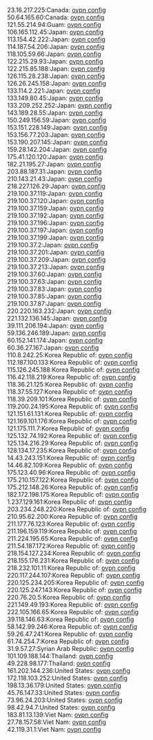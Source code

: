 23.16.217.225:Canada: [ovpn config](vpn/23_16_217_225.ovpn)  
50.64.165.60:Canada: [ovpn config](vpn/50_64_165_60.ovpn)  
121.55.214.94:Guam: [ovpn config](vpn/121_55_214_94.ovpn)  
106.165.112.45:Japan: [ovpn config](vpn/106_165_112_45.ovpn)  
113.154.42.222:Japan: [ovpn config](vpn/113_154_42_222.ovpn)  
114.187.54.206:Japan: [ovpn config](vpn/114_187_54_206.ovpn)  
118.105.59.66:Japan: [ovpn config](vpn/118_105_59_66.ovpn)  
122.215.29.93:Japan: [ovpn config](vpn/122_215_29_93.ovpn)  
122.215.85.188:Japan: [ovpn config](vpn/122_215_85_188.ovpn)  
126.115.28.238:Japan: [ovpn config](vpn/126_115_28_238.ovpn)  
126.26.245.158:Japan: [ovpn config](vpn/126_26_245_158.ovpn)  
133.114.2.221:Japan: [ovpn config](vpn/133_114_2_221.ovpn)  
133.149.80.45:Japan: [ovpn config](vpn/133_149_80_45.ovpn)  
133.209.252.252:Japan: [ovpn config](vpn/133_209_252_252.ovpn)  
143.189.28.55:Japan: [ovpn config](vpn/143_189_28_55.ovpn)  
150.249.156.59:Japan: [ovpn config](vpn/150_249_156_59.ovpn)  
153.151.228.149:Japan: [ovpn config](vpn/153_151_228_149.ovpn)  
153.156.77.203:Japan: [ovpn config](vpn/153_156_77_203.ovpn)  
153.190.207.145:Japan: [ovpn config](vpn/153_190_207_145.ovpn)  
159.28.142.204:Japan: [ovpn config](vpn/159_28_142_204.ovpn)  
175.41.120.120:Japan: [ovpn config](vpn/175_41_120_120.ovpn)  
182.21.195.27:Japan: [ovpn config](vpn/182_21_195_27.ovpn)  
203.88.187.31:Japan: [ovpn config](vpn/203_88_187_31.ovpn)  
210.143.21.43:Japan: [ovpn config](vpn/210_143_21_43.ovpn)  
218.227.126.29:Japan: [ovpn config](vpn/218_227_126_29.ovpn)  
219.100.37.119:Japan: [ovpn config](vpn/219_100_37_119.ovpn)  
219.100.37.120:Japan: [ovpn config](vpn/219_100_37_120.ovpn)  
219.100.37.159:Japan: [ovpn config](vpn/219_100_37_159.ovpn)  
219.100.37.192:Japan: [ovpn config](vpn/219_100_37_192.ovpn)  
219.100.37.196:Japan: [ovpn config](vpn/219_100_37_196.ovpn)  
219.100.37.197:Japan: [ovpn config](vpn/219_100_37_197.ovpn)  
219.100.37.199:Japan: [ovpn config](vpn/219_100_37_199.ovpn)  
219.100.37.2:Japan: [ovpn config](vpn/219_100_37_2.ovpn)  
219.100.37.201:Japan: [ovpn config](vpn/219_100_37_201.ovpn)  
219.100.37.209:Japan: [ovpn config](vpn/219_100_37_209.ovpn)  
219.100.37.213:Japan: [ovpn config](vpn/219_100_37_213.ovpn)  
219.100.37.60:Japan: [ovpn config](vpn/219_100_37_60.ovpn)  
219.100.37.63:Japan: [ovpn config](vpn/219_100_37_63.ovpn)  
219.100.37.83:Japan: [ovpn config](vpn/219_100_37_83.ovpn)  
219.100.37.85:Japan: [ovpn config](vpn/219_100_37_85.ovpn)  
219.100.37.87:Japan: [ovpn config](vpn/219_100_37_87.ovpn)  
220.220.163.232:Japan: [ovpn config](vpn/220_220_163_232.ovpn)  
221.132.136.145:Japan: [ovpn config](vpn/221_132_136_145.ovpn)  
39.111.206.194:Japan: [ovpn config](vpn/39_111_206_194.ovpn)  
59.136.246.189:Japan: [ovpn config](vpn/59_136_246_189.ovpn)  
60.152.141.174:Japan: [ovpn config](vpn/60_152_141_174.ovpn)  
60.36.27.167:Japan: [ovpn config](vpn/60_36_27_167.ovpn)  
110.8.242.25:Korea Republic of: [ovpn config](vpn/110_8_242_25.ovpn)  
112.187.100.133:Korea Republic of: [ovpn config](vpn/112_187_100_133.ovpn)  
115.126.245.188:Korea Republic of: [ovpn config](vpn/115_126_245_188.ovpn)  
116.42.118.219:Korea Republic of: [ovpn config](vpn/116_42_118_219.ovpn)  
118.36.21.125:Korea Republic of: [ovpn config](vpn/118_36_21_125.ovpn)  
118.37.55.127:Korea Republic of: [ovpn config](vpn/118_37_55_127.ovpn)  
118.39.209.101:Korea Republic of: [ovpn config](vpn/118_39_209_101.ovpn)  
119.200.24.195:Korea Republic of: [ovpn config](vpn/119_200_24_195.ovpn)  
121.151.61.131:Korea Republic of: [ovpn config](vpn/121_151_61_131.ovpn)  
121.169.101.176:Korea Republic of: [ovpn config](vpn/121_169_101_176.ovpn)  
121.175.111.7:Korea Republic of: [ovpn config](vpn/121_175_111_7.ovpn)  
125.132.74.192:Korea Republic of: [ovpn config](vpn/125_132_74_192.ovpn)  
125.134.216.29:Korea Republic of: [ovpn config](vpn/125_134_216_29.ovpn)  
128.134.17.235:Korea Republic of: [ovpn config](vpn/128_134_17_235.ovpn)  
14.43.243.151:Korea Republic of: [ovpn config](vpn/14_43_243_151.ovpn)  
14.46.82.109:Korea Republic of: [ovpn config](vpn/14_46_82_109.ovpn)  
175.123.40.96:Korea Republic of: [ovpn config](vpn/175_123_40_96.ovpn)  
175.210.157.122:Korea Republic of: [ovpn config](vpn/175_210_157_122.ovpn)  
175.212.148.26:Korea Republic of: [ovpn config](vpn/175_212_148_26.ovpn)  
182.172.198.175:Korea Republic of: [ovpn config](vpn/182_172_198_175.ovpn)  
1.237.129.161:Korea Republic of: [ovpn config](vpn/1_237_129_161.ovpn)  
203.234.248.220:Korea Republic of: [ovpn config](vpn/203_234_248_220.ovpn)  
210.95.62.200:Korea Republic of: [ovpn config](vpn/210_95_62_200.ovpn)  
211.177.76.123:Korea Republic of: [ovpn config](vpn/211_177_76_123.ovpn)  
211.196.159.119:Korea Republic of: [ovpn config](vpn/211_196_159_119.ovpn)  
211.224.195.65:Korea Republic of: [ovpn config](vpn/211_224_195_65.ovpn)  
211.54.187.172:Korea Republic of: [ovpn config](vpn/211_54_187_172.ovpn)  
218.154.127.234:Korea Republic of: [ovpn config](vpn/218_154_127_234.ovpn)  
218.155.176.231:Korea Republic of: [ovpn config](vpn/218_155_176_231.ovpn)  
218.232.101.11:Korea Republic of: [ovpn config](vpn/218_232_101_11.ovpn)  
220.117.244.107:Korea Republic of: [ovpn config](vpn/220_117_244_107.ovpn)  
220.125.234.205:Korea Republic of: [ovpn config](vpn/220_125_234_205.ovpn)  
220.125.247.143:Korea Republic of: [ovpn config](vpn/220_125_247_143.ovpn)  
220.76.20.5:Korea Republic of: [ovpn config](vpn/220_76_20_5.ovpn)  
221.149.49.193:Korea Republic of: [ovpn config](vpn/221_149_49_193.ovpn)  
222.105.166.65:Korea Republic of: [ovpn config](vpn/222_105_166_65.ovpn)  
39.118.146.63:Korea Republic of: [ovpn config](vpn/39_118_146_63.ovpn)  
58.142.99.246:Korea Republic of: [ovpn config](vpn/58_142_99_246.ovpn)  
59.26.47.241:Korea Republic of: [ovpn config](vpn/59_26_47_241.ovpn)  
61.74.254.7:Korea Republic of: [ovpn config](vpn/61_74_254_7.ovpn)  
31.9.57.27:Syrian Arab Republic: [ovpn config](vpn/31_9_57_27.ovpn)  
101.109.188.144:Thailand: [ovpn config](vpn/101_109_188_144.ovpn)  
49.228.98.177:Thailand: [ovpn config](vpn/49_228_98_177.ovpn)  
161.202.144.236:United States: [ovpn config](vpn/161_202_144_236.ovpn)  
172.118.103.252:United States: [ovpn config](vpn/172_118_103_252.ovpn)  
198.13.36.179:United States: [ovpn config](vpn/198_13_36_179.ovpn)  
45.76.147.33:United States: [ovpn config](vpn/45_76_147_33.ovpn)  
73.96.24.203:United States: [ovpn config](vpn/73_96_24_203.ovpn)  
98.42.94.7:United States: [ovpn config](vpn/98_42_94_7.ovpn)  
183.81.13.139:Viet Nam: [ovpn config](vpn/183_81_13_139.ovpn)  
27.78.157.58:Viet Nam: [ovpn config](vpn/27_78_157_58.ovpn)  
42.119.31.1:Viet Nam: [ovpn config](vpn/42_119_31_1.ovpn)  
